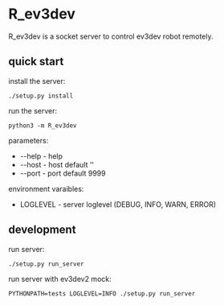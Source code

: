 R_ev3dev
========

R_ev3dev is a socket server to control ev3dev robot remotely.

quick start
-----------

install the server:

    ./setup.py install

run the server:

    python3 -m R_ev3dev

parameters:

* --help - help
* --host - host default ''
* --port - port default 9999

environment varaibles:

* LOGLEVEL - server loglevel (DEBUG, INFO, WARN, ERROR) 

development
-----------

run server:

    ./setup.py run_server
    
run server with ev3dev2 mock:

    PYTHONPATH=tests LOGLEVEL=INFO ./setup.py run_server
